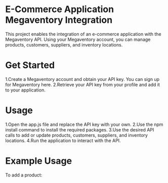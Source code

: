# E-Commerce Application Megaventory Integration

This project enables the integration of an e-commerce application with the Megaventory API. Using your Megaventory account, you can manage products, customers, suppliers, and inventory locations.

# Get Started

1.Create a Megaventory account and obtain your API key. You can sign up for Megaventory here.
2.Retrieve your API key from your profile and add it to your application.

# Usage

1.Open the app.js file and replace the API key with your own.
2.Use the npm install command to install the required packages.
3.Use the desired API calls to add or update products, customers, suppliers, and inventory locations.
4.Run the application to interact with the API.

# Example Usage

To add a product:
